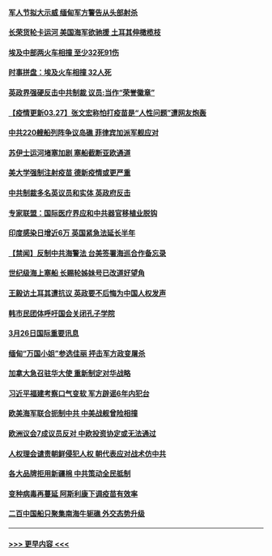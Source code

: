 #### [军人节拟大示威 缅甸军方警告从头部射杀](../pages/prog202/a103082669.md?t=03271401) 
#### [长荣货轮卡运河 美国海军欲驰援 土耳其伸橄榄枝](../pages/prog202/a103082557.md?t=03271401) 
#### [埃及中部两火车相撞 至少32死91伤](../pages/prog202/a103082565.md?t=03271401) 
#### [时事拼盘：埃及火车相撞 32人死](../pages/prog202/a103082451.md?t=03271401) 
#### [英政界强硬反击中共制裁 议员:当作“荣誉徽章”](../pages/prog202/a103082164.md?t=03271401) 
#### [【疫情更新03.27】张文宏称怕打疫苗是“人性问题”遭网友炮轰](../pages/prog202/a103078521.md?t=03271401) 
#### [中共220艘船列阵争议岛礁 菲律宾加派军舰应对](../pages/prog202/a103082420.md?t=03271401) 
#### [苏伊士运河堵塞加剧  塞船截断亚欧通道](../pages/prog202/a103082447.md?t=03271401) 
#### [美大学强制注射疫苗 德新疫情或更严重](../pages/prog202/a103082457.md?t=03271401) 
#### [中共制裁多名英议员和实体 英政府反击](../pages/prog202/a103082443.md?t=03271401) 
#### [专家联盟：国际医疗界应和中共器官移植业脱钩](../pages/prog202/a103082328.md?t=03271401) 
#### [印度感染日增近6万 英国紧急法延长半年](../pages/prog202/a103082253.md?t=03271401) 
#### [【禁闻】反制中共海警法 台美签署海巡合作备忘录](../pages/prog202/a103082233.md?t=03271401) 
#### [世纪级海上塞船 长赐轮姊妹号已改道好望角](../pages/prog202/a103082211.md?t=03271401) 
#### [王毅访土耳其遭抗议 英政要不后悔为中国人权发声](../pages/prog202/a103082039.md?t=03271401) 
#### [韩市民团体呼吁国会关闭孔子学院](../pages/prog202/a103082023.md?t=03271401) 
#### [3月26日国际重要讯息](../pages/prog202/a103082019.md?t=03271401) 
#### [缅甸“万国小姐”参选佳丽 抨击军方政变屠杀](../pages/prog202/a103082018.md?t=03271401) 
#### [加拿大急召驻华大使 重新制定对华战略](../pages/prog202/a103081996.md?t=03271401) 
#### [习近平福建考察口气变软 军方辟谣6年内犯台](../pages/prog202/a103081910.md?t=03271401) 
#### [欧美海军联合扼制中共 中美战舰曾险相撞](../pages/prog202/a103081816.md?t=03271401) 
#### [欧洲议会7成议员反对 中欧投资协定或无法通过](../pages/prog202/a103081619.md?t=03271401) 
#### [人权理会谴责朝鲜侵犯人权 朝代表应对战术仿中共](../pages/prog202/a103081358.md?t=03271401) 
#### [各大品牌拒用新疆棉 中共策动全民抵制](../pages/prog202/a103081701.md?t=03271401) 
#### [变种病毒再蔓延 阿斯利康下调疫苗有效率](../pages/prog202/a103081691.md?t=03271401) 
#### [二百中国船只聚集南海牛轭礁 外交态势升级](../pages/prog202/a103081679.md?t=03271401) 

----
#### [ >>> 更早内容 <<< ](../indexes/prog202-earlier.md)
